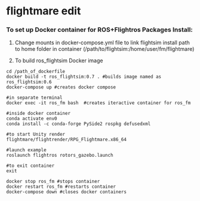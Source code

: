 # flightmare edit

### To set up Docker container for ROS+Flightros Packages Install:

1. Change mounts in docker-compose.yml file to link flightsim install path to home folder in container (/path/to/flightsim:/home/user/fm/flightmare)

2. To build ros_flightsim Docker image

```
cd /path_of_dockerfile
docker build -t ros_flightsim:0.7 . #builds image named as ros_flightsim:0.6
docker-compose up #creates docker compose

#in separate terminal
docker exec -it ros_fm bash  #creates iteractive container for ros_fm

#inside docker container
conda activate env0
conda install -c conda-forge PySide2 rospkg defusedxml

#to start Unity render
flightmare/flightrender/RPG_Flightmare.x86_64

#launch example
roslaunch flightros rotors_gazebo.launch

#to exit container
exit

docker stop ros_fm #stops container
docker restart ros_fm #restarts container
docker-compose down #closes docker containers
```
